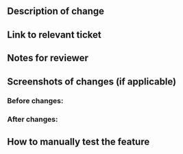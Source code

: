 ## Description of change

## Link to relevant ticket

## Notes for reviewer

## Screenshots of changes (if applicable)

### Before changes:

### After changes:

## How to manually test the feature
